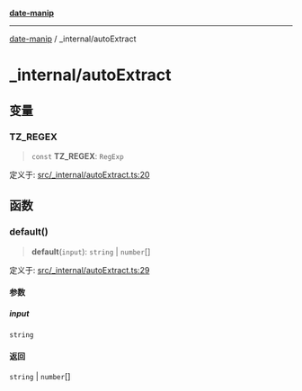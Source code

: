 [**date-manip**](../index.md)

***

[date-manip](../modules.md) / \_internal/autoExtract

# \_internal/autoExtract

## 变量

### TZ\_REGEX

> `const` **TZ\_REGEX**: `RegExp`

定义于: [src/\_internal/autoExtract.ts:20](https://github.com/fengxinming/date-manip/blob/12d12a4c2a3486e81330ba529f3fb8271142d945/src/_internal/autoExtract.ts#L20)

## 函数

### default()

> **default**(`input`): `string` \| `number`[]

定义于: [src/\_internal/autoExtract.ts:29](https://github.com/fengxinming/date-manip/blob/12d12a4c2a3486e81330ba529f3fb8271142d945/src/_internal/autoExtract.ts#L29)

#### 参数

##### input

`string`

#### 返回

`string` \| `number`[]
